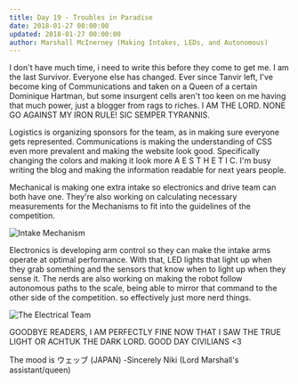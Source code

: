 ```yaml
---
title: Day 19 - Troubles in Paradise
date: 2018-01-27 00:00:00
updated: 2018-01-27 00:00:00
author: Marshall McInerney (Making Intakes, LEDs, and Autonomous)
---
```


 I don't have much time, i need to write this before they come to get me. I am the last Survivor. Everyone else has changed. Ever since Tanvir left, I've become king of Communications and taken on a Queen of a certain Dominique Hartman, but some insurgent cells aren't too keen on me having that much power, just a blogger from rags to riches. I AM THE LORD. NONE GO AGAINST MY IRON RULE! SIC SEMPER TYRANNIS.

 Logistics is organizing sponsors for the team, as in making sure everyone gets represented. Communications is making the understanding of CSS even more prevalent and making the website look good. Specifically changing the colors and making it look more A E S T H E T I C. I'm busy writing the blog and making the information readable for next years people.

 Mechanical is making one extra intake so electronics and drive team can both have one. They're also working on calculating necessary measurements for the Mechanisms to fit into the guidelines of the competition.

 ![Intake Mechanism](/images/20180127/intake-mechanism.jpg)

 Electronics is developing arm control so they can make the intake arms operate at optimal performance. With that, LED lights that light up when they grab something and the sensors that know when to light up when they sense it. The nerds are also working on making the robot follow autonomous paths to the scale, being able to mirror that command to the other side of the competition. so effectively just more nerd things.

 ![The Electrical Team](/images/20180127/the-electrical-team.jpg)

 GOODBYE READERS, I AM PERFECTLY FINE NOW THAT I SAW THE TRUE LIGHT OR ACHTUK THE DARK LORD. GOOD DAY CIVILIANS <3

 The mood is ウェッブ (JAPAN) -Sincerely Niki (Lord Marshall's assistant/queen)